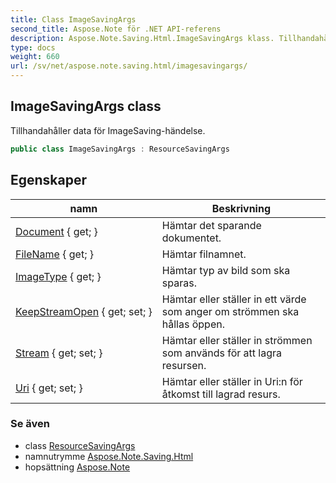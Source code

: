 ```yaml
---
title: Class ImageSavingArgs
second_title: Aspose.Note för .NET API-referens
description: Aspose.Note.Saving.Html.ImageSavingArgs klass. Tillhandahåller data för ImageSavinghändelse.
type: docs
weight: 660
url: /sv/net/aspose.note.saving.html/imagesavingargs/
---
```

## ImageSavingArgs class

Tillhandahåller data för ImageSaving-händelse.

```csharp
public class ImageSavingArgs : ResourceSavingArgs
```

## Egenskaper

| namn | Beskrivning |
| --- | --- |
| [Document](../../aspose.note.saving.html/resourcesavingargs/document/) { get; } | Hämtar det sparande dokumentet. |
| [FileName](../../aspose.note.saving.html/resourcesavingargs/filename/) { get; } | Hämtar filnamnet. |
| [ImageType](../../aspose.note.saving.html/imagesavingargs/imagetype/) { get; } | Hämtar typ av bild som ska sparas. |
| [KeepStreamOpen](../../aspose.note.saving.html/resourcesavingargs/keepstreamopen/) { get; set; } | Hämtar eller ställer in ett värde som anger om strömmen ska hållas öppen. |
| [Stream](../../aspose.note.saving.html/resourcesavingargs/stream/) { get; set; } | Hämtar eller ställer in strömmen som används för att lagra resursen. |
| [Uri](../../aspose.note.saving.html/resourcesavingargs/uri/) { get; set; } | Hämtar eller ställer in Uri:n för åtkomst till lagrad resurs. |

### Se även

* class [ResourceSavingArgs](../resourcesavingargs/)
* namnutrymme [Aspose.Note.Saving.Html](../../aspose.note.saving.html/)
* hopsättning [Aspose.Note](../../)


